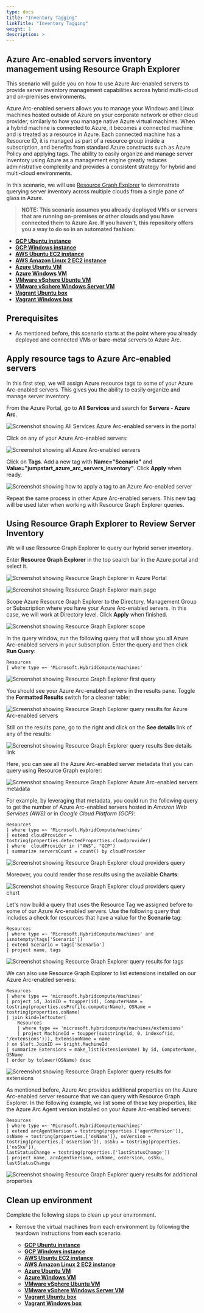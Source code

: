 ```yaml
---
type: docs
title: "Inventory Tagging"
linkTitle: "Inventory Tagging"
weight: 1
description: >
---
```


## Azure Arc-enabled servers inventory management using Resource Graph Explorer

This scenario will guide you on how to use Azure Arc-enabled servers to provide server inventory management capabilities across hybrid multi-cloud and on-premises environments.

Azure Arc-enabled servers allows you to manage your Windows and Linux machines hosted outside of Azure on your corporate network or other cloud provider, similarly to how you manage native Azure virtual machines. When a hybrid machine is connected to Azure, it becomes a connected machine and is treated as a resource in Azure. Each connected machine has a Resource ID, it is managed as part of a resource group inside a subscription, and benefits from standard Azure constructs such as Azure Policy and applying tags. The ability to easily organize and manage server inventory using Azure as a management engine greatly reduces administrative complexity and provides a consistent strategy for hybrid and multi-cloud environments.

In this scenario, we will use [Resource Graph Explorer](https://docs.microsoft.com/azure/governance/resource-graph/overview) to demonstrate querying server inventory across multiple clouds from a single pane of glass in Azure.

> **NOTE: This scenario assumes you already deployed VMs or servers that are running on-premises or other clouds and you have connected them to Azure Arc. If you haven't, this repository offers you a way to do so in an automated fashion:**

- **[GCP Ubuntu instance](https://azurearcjumpstart.io/azure_arc_jumpstart/azure_arc_servers/gcp/gcp_terraform_ubuntu/)**
- **[GCP Windows instance](https://azurearcjumpstart.io/azure_arc_jumpstart/azure_arc_servers/gcp/gcp_terraform_windows/)**
- **[AWS Ubuntu EC2 instance](https://azurearcjumpstart.io/azure_arc_jumpstart/azure_arc_servers/aws/aws_terraform_ubuntu/)**
- **[AWS Amazon Linux 2 EC2 instance](https://azurearcjumpstart.io/azure_arc_jumpstart/azure_arc_servers/aws/aws_terraform_al2/)**
- **[Azure Ubuntu VM](https://azurearcjumpstart.io/azure_arc_jumpstart/azure_arc_servers/azure/azure_arm_template_linux/)**
- **[Azure Windows VM](https://azurearcjumpstart.io/azure_arc_jumpstart/azure_arc_servers/azure/azure_arm_template_win/)**
- **[VMware vSphere Ubuntu VM](https://azurearcjumpstart.io/azure_arc_jumpstart/azure_arc_servers/vmware/vmware_terraform_ubuntu/)**
- **[VMware vSphere Windows Server VM](https://azurearcjumpstart.io/azure_arc_jumpstart/azure_arc_servers/vmware/vmware_terraform_winsrv/)**
- **[Vagrant Ubuntu box](https://azurearcjumpstart.io/azure_arc_jumpstart/azure_arc_servers/vagrant/local_vagrant_ubuntu/)**
- **[Vagrant Windows box](https://azurearcjumpstart.io/azure_arc_jumpstart/azure_arc_servers/vagrant/local_vagrant_windows/)**

## Prerequisites

- As mentioned before, this scenario starts at the point where you already deployed and connected VMs or bare-metal servers to Azure Arc.

## Apply resource tags to Azure Arc-enabled servers

In this first step, we will assign Azure resource tags to some of your Azure Arc-enabled servers. This gives you the ability to easily organize and manage server inventory.

From the Azure Portal, go to **All Services**  and search for **Servers - Azure Arc**.

![Screenshot showing All Services Azure Arc-enabled servers in the portal](./1.png)

Click on any of your Azure Arc-enabled servers:

![Screenshot showing all Azure Arc-enabled servers](./2.png)

Click on **Tags**. Add a new tag with **Name="Scenario"** and **Value="jumpstart_azure_arc_servers_inventory"**. Click **Apply** when ready.

![Screenshot showing how to apply a tag to an Azure Arc-enabled server](./3.png)

Repeat the same process in other Azure Arc-enabled servers. This new tag will be used later when working with Resource Graph Explorer queries.

## Using Resource Graph Explorer to Review Server Inventory

We will use Resource Graph Explorer to query our hybrid server inventory.

Enter **Resource Graph Explorer** in the top search bar in the Azure portal and select it.

![Screenshot showing Resource Graph Explorer in Azure Portal](./4.png)

![Screenshot showing Resource Graph Explorer main page](./5.png)

Scope Azure Resource Graph Explorer to the Directory, Management Group or Subscription where you have your Azure Arc-enabled servers. In this case, we will work at Directory level. Click **Apply** when finished.

![Screenshot showing Resource Graph Explorer scope](./6.png)

In the query window, run the following query that will show you all Azure Arc-enabled servers in your subscription. Enter the query and then click **Run Query**:

```kusto
Resources
| where type =~ 'Microsoft.HybridCompute/machines'
```

![Screenshot showing Resource Graph Explorer first query](./7.png)

You should see your Azure Arc-enabled servers in the results pane. Toggle the **Formatted Results** switch for a cleaner table:

![Screenshot showing Resource Graph Explorer query results for Azure Arc-enabled servers](./8.png)

Still on the results pane, go to the right and click on the **See details** link of any of the results:

![Screenshot showing Resource Graph Explorer query results See details link](./9.png)

Here, you can see all the Azure Arc-enabled server metadata that you can query using Resource Graph explorer:

![Screenshot showing Resource Graph Explorer Azure Arc-enabled servers metadata](./10.png)

For example, by leveraging that metadata, you could run the following query to get the number of Azure Arc-enabled servers hosted in _Amazon Web Services (AWS)_ or in _Google Cloud Platform (GCP)_:

```kusto
Resources
| where type =~ 'Microsoft.HybridCompute/machines'
| extend cloudProvider = tostring(properties.detectedProperties.cloudprovider)
| where  cloudProvider in ("AWS", "GCP")
| summarize serversCount = count() by cloudProvider
```

![Screenshot showing Resource Graph Explorer cloud providers query](./11.png)

Moreover, you could render those results using the available **Charts**:

![Screenshot showing Resource Graph Explorer cloud providers query chart](./12.png)

Let's now build a query that uses the Resource Tag we assigned before to some of our Azure Arc-enabled servers. Use the following query that includes a check for resources that have a value for the **Scenario** tag:

```kusto
Resources
| where type =~ 'Microsoft.HybridCompute/machines' and isnotempty(tags['Scenario'])
| extend Scenario = tags['Scenario']
| project name, tags
```

![Screenshot showing Resource Graph Explorer query results for tags](./13.png)

We can also use Resource Graph Explorer to list extensions installed on our Azure Arc-enabled servers:

```kusto
Resources
| where type == 'microsoft.hybridcompute/machines'
| project id, JoinID = toupper(id), ComputerName = tostring(properties.osProfile.computerName), OSName = tostring(properties.osName)
| join kind=leftouter(
    Resources
    | where type == 'microsoft.hybridcompute/machines/extensions'
    | project MachineId = toupper(substring(id, 0, indexof(id, '/extensions'))), ExtensionName = name
) on $left.JoinID == $right.MachineId
| summarize Extensions = make_list(ExtensionName) by id, ComputerName, OSName
| order by tolower(OSName) desc
```

![Screenshot showing Resource Graph Explorer query results for extensions](./14.png)

As mentioned before, Azure Arc provides additional properties on the Azure Arc-enabled server resource that we can query with Resource Graph Explorer. In the following example, we list some of these key properties, like the Azure Arc Agent version installed on your Azure Arc-enabled servers:

```kusto
Resources
| where type =~ 'Microsoft.HybridCompute/machines'
| extend arcAgentVersion = tostring(properties.['agentVersion']), osName = tostring(properties.['osName']), osVersion = tostring(properties.['osVersion']), osSku = tostring(properties.['osSku']),
lastStatusChange = tostring(properties.['lastStatusChange'])
| project name, arcAgentVersion, osName, osVersion, osSku, lastStatusChange
```

![Screenshot showing Resource Graph Explorer query results for additional properties](./15.png)

## Clean up environment

Complete the following steps to clean up your environment.

- Remove the virtual machines from each environment by following the teardown instructions from each scenario.

  - **[GCP Ubuntu instance](https://azurearcjumpstart.io/azure_arc_jumpstart/azure_arc_servers/gcp/gcp_terraform_ubuntu/)**
  - **[GCP Windows instance](https://azurearcjumpstart.io/azure_arc_jumpstart/azure_arc_servers/gcp/gcp_terraform_windows/)**
  - **[AWS Ubuntu EC2 instance](https://azurearcjumpstart.io/azure_arc_jumpstart/azure_arc_servers/aws/aws_terraform_ubuntu/)**
  - **[AWS Amazon Linux 2 EC2 instance](https://azurearcjumpstart.io/azure_arc_jumpstart/azure_arc_servers/aws/aws_terraform_al2/)**
  - **[Azure Ubuntu VM](https://azurearcjumpstart.io/azure_arc_jumpstart/azure_arc_servers/azure/azure_arm_template_linux/)**
  - **[Azure Windows VM](https://azurearcjumpstart.io/azure_arc_jumpstart/azure_arc_servers/azure/azure_arm_template_win/)**
  - **[VMware vSphere Ubuntu VM](https://azurearcjumpstart.io/azure_arc_jumpstart/azure_arc_servers/vmware/vmware_terraform_ubuntu/)**
  - **[VMware vSphere Windows Server VM](https://azurearcjumpstart.io/azure_arc_jumpstart/azure_arc_servers/vmware/vmware_terraform_winsrv/)**
  - **[Vagrant Ubuntu box](https://azurearcjumpstart.io/azure_arc_jumpstart/azure_arc_servers/vagrant/local_vagrant_ubuntu/)**
  - **[Vagrant Windows box](https://azurearcjumpstart.io/azure_arc_jumpstart/azure_arc_servers/vagrant/local_vagrant_windows/)**
